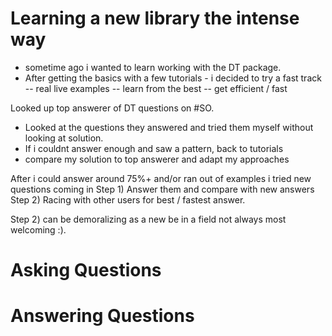 # Learning a new library the intense way
- sometime ago i wanted to learn working with the DT package.
- After getting the basics with a few tutorials - i decided to try a fast track
-- real live examples
-- learn from the best
-- get efficient / fast

Looked up top answerer of DT questions on #SO. 
- Looked at the questions they answered and tried them myself without looking at solution.
- If i couldnt answer enough and saw a pattern, back to tutorials
- compare my solution to top answerer and adapt my approaches

After i could answer around 75%+ and/or ran out of examples i tried new questions coming in
Step 1) Answer them and compare with new answers
Step 2) Racing with other users for best / fastest answer.

Step 2) can be demoralizing as a new be in a field not always most welcoming :).




# Asking Questions

# Answering Questions

